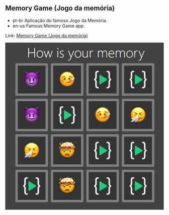 ## Memory Game (Jogo da memória)
- pt-br
  Aplicação do famoso Jogo da Memória.
- en-us
  Famous Memory Game app.

Link: <a href="https://capelaum-memory-game.netlify.app" target="_blank">Memory Game (Jogo da memória)</a>

<div align="center">
  <img src="./imgs/MemoryGame.png" width="700">
</div>
